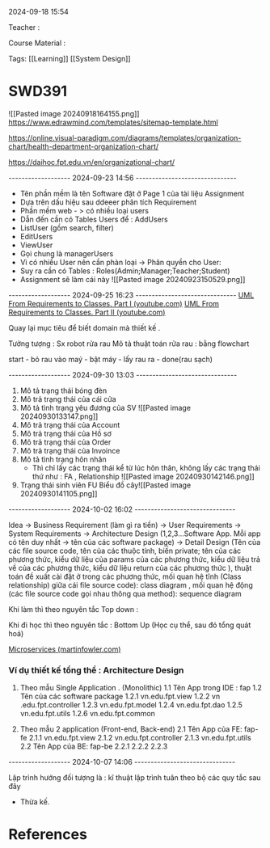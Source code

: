 
2024-09-18 15:54

Teacher : 

Course Material : 

Tags: [[Learning]] [[System Design]]


# SWD391




![[Pasted image 20240918164155.png]]
https://www.edrawmind.com/templates/sitemap-template.html

https://online.visual-paradigm.com/diagrams/templates/organization-chart/health-department-organization-chart/

https://daihoc.fpt.edu.vn/en/organizational-chart/



-------------------  2024-09-23 14:56 -------------------------------
- Tên phần mềm là tên Software đặt ở Page 1 của tài liệu Assignment
- Dựa trên dấu hiệu sau ddeeer phân tích Requirement
- Phần mềm web - > có nhiều loại users
- Dẫn đến cần có Tables Users để : AddUsers
- ListUser (gồm search, filter)
- EditUsers
- ViewUser
- Gọi chung là managerUsers
- Vì có nhiều User nên cần phàn loại -> Phân quyền cho User:
- Suy ra cần có Tables : Roles(Admin;Manager;Teacher;Student)
- Assignment sẽ làm cái này
![[Pasted image 20240923150529.png]]


 

-------------------  2024-09-25 16:23 -------------------------------
[UML From Requirements to Classes. Part I (youtube.com)](https://www.youtube.com/watch?v=P2X9N4-xEvc)
[UML From Requirements to Classes. Part II (youtube.com)](https://www.youtube.com/watch?v=jEtGJPOac6Q)


Quay lại mục tiêu để biết domain mà thiết kế .

Tưởng tượng : Sx robot rửa rau 
Mô tả thuật toán rửa rau   :  bằng flowchart

start - bỏ rau vào maý - bật máy -      lấy rau ra - done(rau sạch)



-------------------  2024-09-30 13:03 -------------------------------
1. Mô tả trạng thái bóng đèn
2. Mô trả trạng thái của cái cửa
3. Mô tả tình trạng yêu đương của SV
   ![[Pasted image 20240930133147.png]]
4. Mô trả trạng thái của Account
5. Mô trả trạng thái của Hồ sơ
6. Mô trả trạng thái của Order
7. Mô trả trạng thái của Invoince
8. Mô tả tình trạng hôn nhân
   - Thì chỉ lấy các trạng thái kể từ lúc hôn thân, không lấy các trạng thái thứ như : FA , Relationship
   ![[Pasted image 20240930142146.png]]
1. Trạng thái sinh viên FU 
    Biểu đồ cây![[Pasted image 20240930141105.png]]



-------------------  2024-10-02 16:02 -------------------------------

Idea -> Business Requirement (làm gì ra tiền) -> User Requirements -> System Requirements -> Architecture Design (1,2,3...Software App. Mỗi app có tên duy nhất -> tên của các software package) -> Detail Design (Tên của các file source code, tên của các thuộc tính, biến private; tên của các phương thức, kiểu dữ liệu của params của các phương thức, kiểu dữ liệu trả về của các phương thức, kiểu dữ liệu return của các phương thức ), thuật toán đề xuất  cài đặt ở trong các phương thức, mối quan hệ tĩnh (Class relationship) giữa cái file source code): class diagram , mối quan hệ động (các file source code gọi nhau thông qua method): sequence diagram

Khi làm thì theo nguyên tắc Top down :

Khi đi học thì theo nguyên tắc : Bottom Up (Học cụ thể, sau đó tổng quát hoá)

[Microservices (martinfowler.com)](https://martinfowler.com/articles/microservices.html)

### Ví dụ thiết kế tổng thể : Architecture Design

1.  Theo mẫu Single Application . (Monolithic)
     1.1 Tên App trong IDE : fap
     1.2 Tên của các software package
        1.2.1 vn.edu.fpt.view
        1.2.2 vn .edu.fpt.controller
        1.2.3 vn.edu.fpt.model
        1.2.4 vn.edu.fpt.dao
        1.2.5 vn.edu.fpt.utils
        1.2.6 vn.edu.fpt.common
         
     
2. Theo mẫu 2 application (Front-end, Back-end)
   2.1 Tên App của FE: fap-fe
     2.1.1 vn.edu.fpt.view
     2.1.2 vn.edu.fpt.controller
     2.1.3 vn.edu.fpt.utils
   2.2 Tên App của BE: fap-be
     2.2.1
     2.2.2
     2.2.3





-------------------  2024-10-07 14:06 -------------------------------

Lập trình hướng đối tượng  là :  kĩ thuật lập trình tuân theo bộ các quy tắc sau đây
   - Thừa kế.



# References





